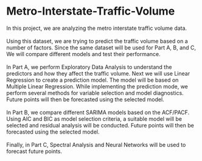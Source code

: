 # Metro-Interstate-Traffic-Volume
In this project, we are analyzing the metro interstate traffic volume data.<br><br>
Using this dataset, we are trying to predict the traffic volume based on a number of factors. 
Since the same dataset will be used for Part A, B, and C, We will compare different models and test their performance.<br> <br>
In Part A, we perform Exploratory Data Analysis to understand the predictors and how they affect the traffic volume.
Next we will use Linear Regression to create a prediction model. The model will be based on Multiple Linear Regression. 
While implementing the prediction mode, we perform several methods for variable selection and model diagnostics.
Future points will then be forecasted using the selected model.<br><br>
In Part B, we compare different SARIMA models based on the ACF/PACF.
Using AIC and BIC as model selection criteria, a suitable model will be selected and residual analysis will be conducted. 
Future points will then be forecasted using the selected model.<br><br>
Finally, in Part C, Spectral Analysis and Neural Networks will be used to forecast future points.
